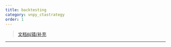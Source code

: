 ```yaml
---
title: backtesting
category: vnpy_ctastrategy
order: 1
---
```


> [文档纠错/补充](https://github.com/dumengru/docs_vnpy/tree/master/docs/_docs)
---
